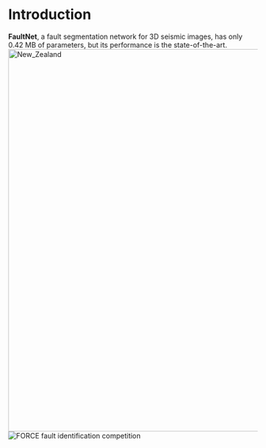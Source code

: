 # Introduction

**FaultNet**, a fault segmentation network for 3D seismic images, has only 0.42 MB of parameters, but its performance is the state-of-the-art.
<img src="https://github.com/douyimin/FaultNet/blob/main/results/New_Zealand.png" width="507" height="773" alt="New_Zealand"/><br/>
![FORCE fault identification competition](https://github.com/douyimin/FaultNet/blob/main/results/FORCE_ML.png)
